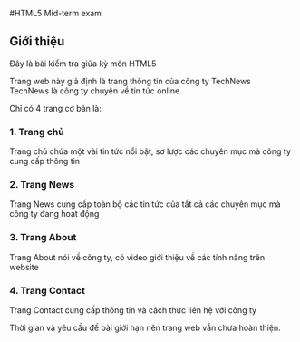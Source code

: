 #HTML5 Mid-term exam

## Giới thiệu
Đây là bài kiểm tra giữa kỳ môn HTML5

Trang web này giả định là trang thông tin của công ty TechNews  
TechNews là công ty chuyên về tin tức online.  

Chỉ có 4 trang cơ bản là:
### 1. Trang chủ  
Trang chủ chứa một vài tin tức nổi bật, sơ lược các chuyên mục mà công ty cung cấp thông tin

### 2. Trang News  
Trang News cung cấp toàn bộ các tin tức của tất cả các chuyên mục mà công ty đang hoạt động  

### 3. Trang About  
Trang About nói về công ty, có video giới thiệu về các tính năng trên website  

### 4. Trang Contact  
Trang Contact cung cấp thông tin và cách thức liên hệ với công ty  

Thời gian và yêu cầu đề bài giới hạn nên trang web vẫn chưa hoàn thiện.  
